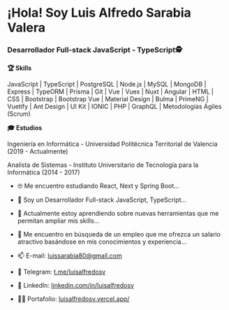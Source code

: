 <h1>¡Hola! Soy Luis Alfredo Sarabia Valera</h1>
<h3>Desarrollador Full-stack JavaScript - TypeScript🕵️</h3>

<b>🏆 Skills</b>

JavaScript | TypeScript | PostgreSQL | Node.js | MySQL | MongoDB | Express | TypeORM | Prisma | Git | Vue | Vuex | Nuxt | Angular | HTML | CSS | Bootstrap | Bootstrap Vue | Material Design | Bulma | PrimeNG | Vuetify | Ant Design | UI Kit | IONIC | PHP | GraphQL | Metodologías Ágiles (Scrum) 

<b>🎓 Estudios</b>

Ingeniería en Informática - Universidad Politécnica Territorial de Valencia (2019 - Actualmente)

Analista de Sistemas - Instituto Universitario de Tecnología para la Informática (2014 - 2017)

- 🤓 Me encuentro estudiando React, Next y Spring Boot...
- 👀 Soy un Desarrollador Full-stack JavaScript, TypeScript...
- 🌱 Actualmente estoy aprendiendo sobre nuevas herramientas que me permitan ampliar mis skills...
- 💞️ Me encuentro en búsqueda de un empleo que me ofrezca un salario atractivo basándose en mis conocimientos y experiencia...

- 📫 E-mail: <a href="mailto:luissarabia80@gmail.com">luissarabia80@gmail.com</a> 
- 📲 Telegram: <a href="https://t.me/luisalfredosv">t.me/luisalfredosv</a>
- 💼 LinkedIn: <a href="https://www.linkedin.com/in/luisalfredosv">linkedin.com/in/luisalfredosv</a>
- 🐱‍👤 Portafolio: <a href="https://luisalfredosv.vercel.app/">luisalfredosv.vercel.app/</a>
